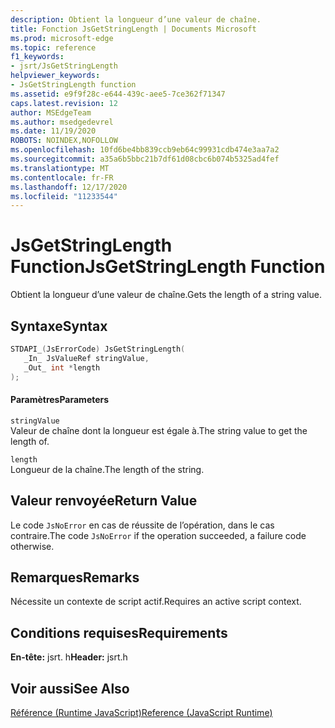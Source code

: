 ```yaml
---
description: Obtient la longueur d’une valeur de chaîne.
title: Fonction JsGetStringLength | Documents Microsoft
ms.prod: microsoft-edge
ms.topic: reference
f1_keywords:
- jsrt/JsGetStringLength
helpviewer_keywords:
- JsGetStringLength function
ms.assetid: e9f9f28c-e644-439c-aee5-7ce362f71347
caps.latest.revision: 12
author: MSEdgeTeam
ms.author: msedgedevrel
ms.date: 11/19/2020
ROBOTS: NOINDEX,NOFOLLOW
ms.openlocfilehash: 10fd6be4bb839ccb9eb64c99931cdb474e3aa7a2
ms.sourcegitcommit: a35a6b5bbc21b7df61d08cbc6b074b5325ad4fef
ms.translationtype: MT
ms.contentlocale: fr-FR
ms.lasthandoff: 12/17/2020
ms.locfileid: "11233544"
---
```

# <span data-ttu-id="95539-103">JsGetStringLength Function</span><span class="sxs-lookup"><span data-stu-id="95539-103">JsGetStringLength Function</span></span>

<span data-ttu-id="95539-104">Obtient la longueur d’une valeur de chaîne.</span><span class="sxs-lookup"><span data-stu-id="95539-104">Gets the length of a string value.</span></span>  
  
## <span data-ttu-id="95539-105">Syntaxe</span><span class="sxs-lookup"><span data-stu-id="95539-105">Syntax</span></span>  
  
```cpp  
STDAPI_(JsErrorCode) JsGetStringLength(  
   _In_ JsValueRef stringValue,  
   _Out_ int *length  
);  
```  
  
#### <span data-ttu-id="95539-106">Paramètres</span><span class="sxs-lookup"><span data-stu-id="95539-106">Parameters</span></span>  
 `stringValue`  
 <span data-ttu-id="95539-107">Valeur de chaîne dont la longueur est égale à.</span><span class="sxs-lookup"><span data-stu-id="95539-107">The string value to get the length of.</span></span>  
  
 `length`  
 <span data-ttu-id="95539-108">Longueur de la chaîne.</span><span class="sxs-lookup"><span data-stu-id="95539-108">The length of the string.</span></span>  
  
## <span data-ttu-id="95539-109">Valeur renvoyée</span><span class="sxs-lookup"><span data-stu-id="95539-109">Return Value</span></span>  
 <span data-ttu-id="95539-110">Le code `JsNoError` en cas de réussite de l’opération, dans le cas contraire.</span><span class="sxs-lookup"><span data-stu-id="95539-110">The code `JsNoError` if the operation succeeded, a failure code otherwise.</span></span>  
  
## <span data-ttu-id="95539-111">Remarques</span><span class="sxs-lookup"><span data-stu-id="95539-111">Remarks</span></span>  
 <span data-ttu-id="95539-112">Nécessite un contexte de script actif.</span><span class="sxs-lookup"><span data-stu-id="95539-112">Requires an active script context.</span></span>  
  
## <span data-ttu-id="95539-113">Conditions requises</span><span class="sxs-lookup"><span data-stu-id="95539-113">Requirements</span></span>  
 <span data-ttu-id="95539-114">**En-tête:** jsrt. h</span><span class="sxs-lookup"><span data-stu-id="95539-114">**Header:** jsrt.h</span></span>  
  
## <span data-ttu-id="95539-115">Voir aussi</span><span class="sxs-lookup"><span data-stu-id="95539-115">See Also</span></span>  
 [<span data-ttu-id="95539-116">Référence (Runtime JavaScript)</span><span class="sxs-lookup"><span data-stu-id="95539-116">Reference (JavaScript Runtime)</span></span>](../chakra-hosting/reference-javascript-runtime.md)
